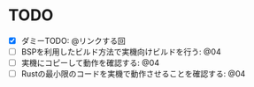 # TODO
- [x] ダミーTODO: @リンクする回
- [ ] BSPを利用したビルド方法で実機向けビルドを行う: @04
- [ ] 実機にコピーして動作を確認する: @04
- [ ] Rustの最小限のコードを実機で動作させることを確認する: @04
